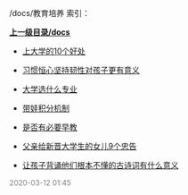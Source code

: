 /docs/教育培养 索引：


**[上一级目录/docs](/docs/index.md)**

- [上大学的10个好处](/docs/教育培养/上大学的10个好处.md)

- [习惯恒心坚持韧性对孩子更有意义](/docs/教育培养/习惯恒心坚持韧性对孩子更有意义.md)

- [大学选什么专业](/docs/教育培养/大学选什么专业.md)

- [带娃积分机制](/docs/教育培养/带娃积分机制.md)

- [是否有必要早教](/docs/教育培养/是否有必要早教.md)

- [父亲给新晋大学生的女儿9个忠告](/docs/教育培养/父亲给新晋大学生的女儿9个忠告.md)

- [让孩子背诵他们根本不懂的古诗词有什么意义](/docs/教育培养/让孩子背诵他们根本不懂的古诗词有什么意义.md)


<font size=2 color='grey'> 2020-03-12 01:45 </font>